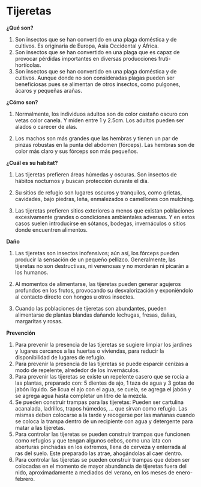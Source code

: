 # Tijeretas
**¿Qué son?**
1. Son insectos que se han convertido en una plaga doméstica y de cultivos. Es originaria de Europa, Asia Occidental y África.
2. Son insectos que se han convertido en una plaga que es capaz de provocar pérdidas importantes en diversas producciones fruti-hortícolas.
3. Son insectos que se han convertido en una plaga doméstica y de cultivos. Aunque donde no son consideradas plagas pueden ser beneficiosas pues se alimentan de otros insectos, como pulgones, ácaros y pequeñas arañas.

**¿Cómo son?**
1. Normalmente, los individuos adultos son de color castaño oscuro con vetas color canela. Y miden entre 1 y 2.5cm. Los adultos pueden ser alados o carecer de alas.

2.  Los machos son más grandes que las hembras y tienen un par de pinzas robustas en la punta del abdomen (fórceps). Las hembras son de color más claro y sus fórceps son más pequeños.


**¿Cuál es su habitat?**
1. Las tijeretas prefieren áreas húmedas y oscuras. Son insectos de hábitos nocturnos y buscan protección durante el día.

2. Su sitios de refugio son lugares oscuros y tranquilos, como grietas, cavidades, bajo piedras, leña, enmalezados o camellones con mulching.

3. Las tijeretas prefieren sitios exteriores a menos que existan poblaciones excesivamente grandes o condiciones ambientales adversas. Y en estos casos suelen introducirse en sótanos, bodegas, invernáculos o sitios donde encuentren alimentos.

**Daño**
1. Las tijeretas son insectos inofensivos; aún así, los fórceps pueden producir la sensación de un pequeño pellizco. Generalmente, las tijeretas no son destructivas, ni venenosas y no morderán ni picarán a los humanos.

2. Al momentos de alimentarse, las tijeretas pueden generar agujeros profundos en los frutos, provocando su desvalorización y exponiéndolo al contacto directo con hongos u otros insectos.

3. Cuando las poblaciones de tijeretas son abundantes, pueden alimentarse de plantas blandas dañando lechugas, fresas, dalias, margaritas y rosas.

**Prevención**
1. Para prevenir la presencia de las tijeretas se sugiere limpiar los jardines y lugares cercanos a las huertas o viviendas, para reducir la disponibilidad de lugares de refugio.
2.  Para prevenir la presencia de las tijeretas se puede esparcir cenizas a modo de repelente, alrededor de los invernáculos.
3.  Para prevenir las tijeretas se existe un repelente casero que se rocía a las plantas, preparado con: 5 dientes de ajo, 1 taza de agua y 3 gotas de jabón líquido. Se licua el ajo con el agua, se cuela, se agrega el jabón y se agrega agua hasta completar un litro de la mezcla.
4. Se pueden construir trampas para las tijeretas: Pueden ser cartulina acanalada, ladrillos, trapos húmedos, ... que sirvan como refugio. Las mismas deben colocarse a la tarde y recogerse por las mañanas cuando se coloca la trampa dentro de un recipiente con agua y detergente para matar a las tijeretas.
5. Para controlar las tijeretas se pueden construir trampas que funcionen como refugios y que tengan algunos cebos, como una lata con aberturas pinchadas en los extremos, llena de cerveza y enterrada al ras del suelo. Este preparado las atrae, ahogándolas al caer dentro.
6. Para controlar las tijeretas se pueden construir trampas que deben ser colocadas en el momento de mayor abundancia de tijeretas fuera del nido, aproximadamente a mediados del verano, en los meses de enero-febrero.


